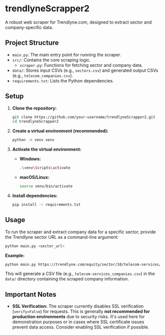 # trendlyneScrapper2

A robust web scraper for Trendlyne.com, designed to extract sector and company-specific data.

## Project Structure

- `main.py`: The main entry point for running the scraper.
- `src/`: Contains the core scraping logic.
  - `scraper.py`: Functions for fetching sector and company data.
- `data/`: Stores input CSVs (e.g., `sectors.csv`) and generated output CSVs (e.g., `telecom_companies.csv`).
- `requirements.txt`: Lists the Python dependencies.

## Setup

1.  **Clone the repository:**
    ```bash
    git clone https://github.com/your-username/trendlyneScrapper2.git
    cd trendlyneScrapper2
    ```

2.  **Create a virtual environment (recommended):**
    ```bash
    python -m venv venv
    ```

3.  **Activate the virtual environment:**
    -   **Windows:**
        ```bash
        .\venv\Scripts\activate
        ```
    -   **macOS/Linux:**
        ```bash
        source venv/bin/activate
        ```

4.  **Install dependencies:**
    ```bash
    pip install -r requirements.txt
    ```

## Usage

To run the scraper and extract company data for a specific sector, provide the Trendlyne sector URL as a command-line argument:

```bash
python main.py <sector_url>
```

**Example:**

```bash
python main.py https://trendlyne.com/equity/sector/10/telecom-services/
```

This will generate a CSV file (e.g., `telecom-services_companies.csv`) in the `data/` directory containing the scraped company information.

## Important Notes

-   **SSL Verification:** The scraper currently disables SSL verification (`verify=False`) for requests. This is generally **not recommended for production environments** due to security risks. It's used here for demonstration purposes or in cases where SSL certificate issues prevent data access. Consider enabling SSL verification if possible.